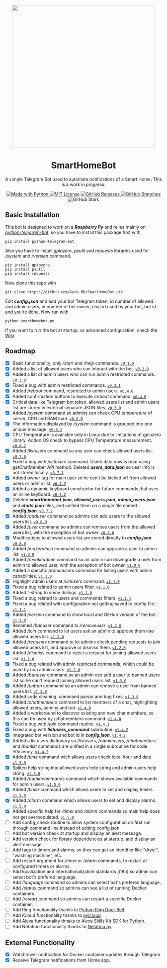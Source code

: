 <p align="center">
  <img width="460" height="460" src="https://user-images.githubusercontent.com/25725990/158142485-32e39afd-4f66-48bd-92b7-28c567c6b164.jpeg">
</p>

<h1 align="center">
SmartHomeBot
</h1>
<p align="center">A simple Telegram Bot used to automate notifications of a Smart Home. This is a work in progress.</p>
<p />
<p align="center"><a href="https://www.python.org/"><img alt ="Made with Python" src="https://img.shields.io/badge/Made%20with-Python-1f425f.svg"> <a href="https://github.com/git/git-scm.com/blob/main/MIT-LICENSE.txt"><img alt="MIT License" src="https://img.shields.io/github/license/Naereen/StrapDown.js.svg"></a> <a href="https://GitHub.com/Geek-MD/SmartHomeBot/releases/"><img alt="GitHub Releases" src="https://img.shields.io/github/release/Geek-MD/SmartHomeBot.svg"> <a href="https://github.com/Geek-MD/SmartHomeBot/"><img alt="GitHub Branches" src="https://badgen.net/github/branches/Geek-MD/SmartHomeBot"></a> <img alt="GitHub Stars" src="https://badgen.net/github/stars/Geek-MD/SmartHomeBot"></p>
<p />

## Basic Installation
This bot is designed to work on a ***Raspberry Py*** and relies mainly on *[python-telegram-bot](https://github.com/python-telegram-bot/python-telegram-bot)*, so you have to install this package first with
  
```
pip install python-telegram-bot
```

Also you have to install *gpiozero*, *psutil* and *requests* libraries used for */system* and */version* command.

```
pip install gpiozero
pip install psutil
pip install requests
```

Now clone this repo with
  
```
git clone https://github.com/Geek-MD/SmartHomeBot.git
```
  
Edit ***config.json*** and add your bot Telegram token, id number of allowed and admin users, id number of bot owner, chat id used by your bot, bot id and you're done. Now run with

```
python smarthomebot.py
```
  
If you want to run the bot at startup, or advanced configuration, check the [Wiki](https://github.com/Geek-MD/SmartHomeBot/wiki).
  
## Roadmap
- [X] Basic functionality, only */start* and */help* commands. [`v0.1.0`](https://github.com/Geek-MD/SmartHomeBot/releases/tag/v0.1.0)
- [X] Added a list of allowed users who can interact with the bot. [`v0.2.0`](https://github.com/Geek-MD/SmartHomeBot/releases/tag/v0.2.0)
- [X] Added a list of admin users who can run admin restricted commands. [`v0.3.0`](https://github.com/Geek-MD/SmartHomeBot/releases/tag/v0.3.0)
- [X] Fixed a bug with admin restricted commands. [`v0.3.1`](https://github.com/Geek-MD/SmartHomeBot/releases/tag/v0.3.1)
- [X] Added */reboot* command, restricted to admin users. [`v0.4.0`](https://github.com/Geek-MD/SmartHomeBot/releases/tag/v0.4.0)
- [X] Added confirmation buttons to execute */reboot* command. [`v0.4.0`](https://github.com/Geek-MD/SmartHomeBot/releases/tag/v0.4.0)
- [X] Critical data like Telegram bot token, allowed users list and admin users list are stored in external separate JSON files. [`v0.5.0`](https://github.com/Geek-MD/SmartHomeBot/releases/tag/v0.5.0)
- [X] Added */system* command so admins can check CPU temperature of server, CPU and RAM load. [`v0.6.0`](https://github.com/Geek-MD/SmartHomeBot/releases/tag/v0.6.0)
- [X] The information displayed by */system* command is grouped into one unique message. [`v0.6.1`](https://github.com/Geek-MD/SmartHomeBot/releases/tag/v0.6.1)
- [X] CPU Temperature is available only in Linux due to limitations of gpiozero library. Added OS check to bypass CPU Temperature measurement. [`v0.6.2`](https://github.com/Geek-MD/SmartHomeBot/releases/tag/v0.6.2)
- [X] Added */listusers* command so any user can check allowed users list. [`v0.7.0`](https://github.com/Geek-MD/SmartHomeBot/releases/tag/v0.7.0)
- [X] Fixed a bug with */listusers* command. Users data now is read using getChatMember API method. Deleted ***users_data.json*** so user info is not stored locally. [`v0.7.1`](https://github.com/Geek-MD/SmartHomeBot/releases/tag/v0.7.1)
- [X] Added *owner* tag for main user so he can't be kicked off from allowed users or admin list. [`v0.7.2`](https://github.com/Geek-MD/SmartHomeBot/releases/tag/v0.7.2)
- [X] Added a dynamic keyboard constructor for future commands that uses an inline keyboard. [`v0.7.2`](https://github.com/Geek-MD/SmartHomeBot/releases/tag/v0.7.2)
- [X] Deleted ***smarthomebot.json***, ***allowed_users.json***, ***admin_users.json*** and ***chats.json*** files, and unified them on a single file named ***config.json***. [`v0.7.2`](https://github.com/Geek-MD/SmartHomeBot/releases/tag/v0.7.2)
- [X] Added */adduser* command so admins can add users to the allowed users list. [`v0.8.0`](https://github.com/Geek-MD/SmartHomeBot/releases/tag/v0.8.0)
- [X] Added */user* command so admins can remove users from the allowed users list, with the exception of bot owner. [`v0.8.0`](https://github.com/Geek-MD/SmartHomeBot/releases/tag/v0.8.0)
- [X] Modifications to allowed users list are stored directly to ***config.json***. [`v0.8.0`](https://github.com/Geek-MD/SmartHomeBot/releases/tag/v0.8.0)
- [X] Added */makeadmin* command so admins can upgrade a user to admin list. [`v1.0.0`](https://github.com/Geek-MD/SmartHomeBot/releases/tag/v1.0.0)
- [X] Added */revokeadmin* command so an admin can downgrade a user from admin to allowed user, with the exception of bot owner. [`v1.0.0`](https://github.com/Geek-MD/SmartHomeBot/releases/tag/v1.0.0)
- [X] Added a specific */adminusers* command for listing users with admin capabilities. [`v1.1.0`](https://github.com/Geek-MD/SmartHomeBot/releases/tag/v1.1.0)
- [X] Highlight admin users at */listusers* command. [`v1.1.0`](https://github.com/Geek-MD/SmartHomeBot/releases/tag/v1.1.0)
- [X] Fixed a bug related to admin users filter. [`v1.1.0`](https://github.com/Geek-MD/SmartHomeBot/releases/tag/v1.1.0)
- [X] Added f-string to some dialogs. [`v1.1.0`](https://github.com/Geek-MD/SmartHomeBot/releases/tag/v1.1.0)
- [X] Fixed a bug related to users and commands filters. [`v1.1.1`](https://github.com/Geek-MD/SmartHomeBot/releases/tag/v1.1.1)
- [X] Fixed a bug related with configuration not getting saved to config file. [`v1.1.1`](https://github.com/Geek-MD/SmartHomeBot/releases/tag/v1.1.1)
- [X] Added */version* command to show local and GitHub version of the bot. [`v1.2.0`](https://github.com/Geek-MD/SmartHomeBot/releases/tag/v1.2.0)
- [X] Renamed */banuser* command to */removeuser*. [`v1.2.0`](https://github.com/Geek-MD/SmartHomeBot/releases/tag/v1.2.0)
- [X] Added */join* command to let users ask an admin to approve them into allowed users list. [`v1.2.0`](https://github.com/Geek-MD/SmartHomeBot/releases/tag/v1.2.0)
- [X] Added */requests* command to let admins check pending requests to join allowed users list, and approve or dismiss them. [`v1.2.0`](https://github.com/Geek-MD/SmartHomeBot/releases/tag/v1.2.0)
- [X] Added */dismiss* command to reject a request for joining allowed users list. [`v1.2.0`](https://github.com/Geek-MD/SmartHomeBot/releases/tag/v1.2.0)
- [X] Fixed a bug related with admin restricted commands, which could be used by non admin users. [`v1.2.0`](https://github.com/Geek-MD/SmartHomeBot/releases/tag/v1.2.0)
- [X] Added */banuser* command so an admin can add a user to banned users list so he can't request joining allowed users list. [`v1.3.0`](https://github.com/Geek-MD/SmartHomeBot/releases/tag/v1.3.0)
- [X] Added */unban* command so an admin can remove a user from banned users list. [`v1.3.0`](https://github.com/Geek-MD/SmartHomeBot/releases/tag/v1.3.0)
- [X] Added code cleaning, command parser and bug fixes. [`v1.3.0`](https://github.com/Geek-MD/SmartHomeBot/releases/tag/v1.3.0)
- [X] Added */chatmembers* command to list members of a chat, highlighting allowed users, admins and bot. [`v1.4.0`](https://github.com/Geek-MD/SmartHomeBot/releases/tag/v1.4.0)
- [X] Added a workaround to discover existing and new chat members, so this can be used by /chatmembers command. [`v1.4.0`](https://github.com/Geek-MD/SmartHomeBot/releases/tag/v1.4.0)
- [X] Fixed a bug with */join* command routine. [`v1.4.1`](https://github.com/Geek-MD/SmartHomeBot/releases/tag/v1.4.1)
- [X] Fixed a bug with ***listusers_command*** subroutine. [`v1.4.2`](https://github.com/Geek-MD/SmartHomeBot/releases/tag/v1.4.2)
- [X] Integrated bot version and bot id in ***config.json***. [`v1.4.2`](https://github.com/Geek-MD/SmartHomeBot/releases/tag/v1.4.2)
- [X] Added a listusers dictionary so */listusers*, */adminusers*, */chatmembers* and */banlist* commands are unified in a single subroutine for code efficiency. [`v1.4.2`](https://github.com/Geek-MD/SmartHomeBot/releases/tag/v1.4.2)
- [X] Added */time* command wich allows users check local hour and date. [`v1.5.0`](https://github.com/Geek-MD/SmartHomeBot/releases/tag/v1.5.0)
- [X] Splited help string into allowed users help string and admin users help string. [`v1.5.0`](https://github.com/Geek-MD/SmartHomeBot/releases/tag/v1.5.0)
- [X] Added */admincommands* command which shows available commands for admin users. [`v1.5.0`](https://github.com/Geek-MD/SmartHomeBot/releases/tag/v1.5.0)
- [X] Added */timer* command which allows users to set and display timers. [`v1.5.0`](https://github.com/Geek-MD/SmartHomeBot/releases/tag/v1.5.0)
- [X] Added */alarm* command which allows users to set and display alarms. [`v1.5.0`](https://github.com/Geek-MD/SmartHomeBot/releases/tag/v1.5.0)
- [X] Added specific help for */timer* and */alarm* commands so main help does not get overpopulated. [`v1.5.0`](https://github.com/Geek-MD/SmartHomeBot/releases/tag/v1.5.0)
- [ ] Add config_check routine to allow system configuration on first run through command line instead of editing config.json.
- [ ] Add bot version check at startup and display an alert message.
- [ ] Add version check for library dependencies at startup, and display an alert message.
- [ ] Add tags to timers and alarms, so they can get an identifier like "dryer", "washing machine", etc.
- [ ] Add restart argument for */timer* or */alarm* commands, to restart all configured timers or alarms.
- [ ] Add localization and internationalization standards (i18n) so admin can select bot's prefered language.
- [ ] Add */language* command so admins can select bot's prefered language.
- [ ] Add */status* command so admins can see a list of running Docker containers.
- [ ] Add */restart* command so admins can restart a specific Docker container.
- [ ] Add Ring functionality thanks to [Python Ring Door Bell](https://github.com/tchellomello/python-ring-doorbell).
- [ ] Add iCloud functionality thanks to [pyicloud](https://github.com/picklepete/pyicloud).
- [ ] Add Alexa functionality thnaks to [Alexa Skills Kit SDK for Python](https://github.com/alexa/alexa-skills-kit-sdk-for-python).
- [ ] Add Netatmo functionality thanks to [Netatmo.py](https://github.com/rene-d/netatmo).

## External Functionality
- [X] Watchtower notification for Docker container updates through Telegram.
- [X] Receive Telegram notifications from Home app.

